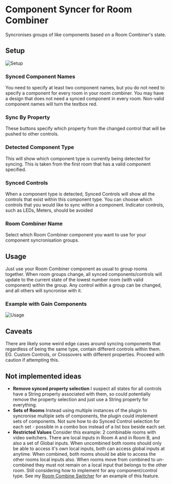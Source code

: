 # Component Syncer for Room Combiner

Syncronises groups of like components based on a Room Combiner's state.

## Setup

![Setup](https://github.com/jcerecke/Component-Syncer-for-Room-Combiner/raw/master/images/setup.gif)

### Synced Component Names

You need to specify at least two component names, but you do not need to specify a component for every room in your room combiner. You may have a design that does not need a synced component in every room. Non-valid component names will turn the textbox red.

### Sync By Property

These buttons specify which property from the changed control that will be pushed to other controls.

### Detected Component Type

This will show which component type is currently being detected for syncing. This is taken from the first room that has a valid component specified.

### Synced Controls

When a component type is detected, Synced Controls will show all the controls that exist within this component type. You can choose which controls that you would like to sync within a component. Indicator controls, such as LEDs, Meters, should be avoided

### Room Combiner Name

Select which Room Combiner component you want to use for your component syncronisation groups.

## Usage

Just use your Room Combiner component as usual to group rooms together. When room groups change, all synced components/controls will update to the current state of the lowest number room (with valid component) within the group. Any control within a group can be changed, and all others will syncronise with it.

### Example with Gain Components

![Usage](https://github.com/jcerecke/Component-Syncer-for-Room-Combiner/raw/master/images/usage.gif)

## Caveats

There are likely some weird edge cases around syncing components that regardless of being the same type, contain different controls within them.  EG. Custom Controls, or Crossovers with different properties.  Proceed with caution if attempting this.

## Not implemented ideas

- **Remove synced property selection** I suspect all states for all controls have a String property associated with them, so could potentially remove the property selection and just use a String property for everything.
- **Sets of Rooms** Instead using multiple instances of the plugin to syncronise multiple sets of components, the plugin could implement sets of components. Not sure how to do Synced Control selection for each set - possible in a combo box instead of a list box beside each set.
- **Restricted Values** Consider this example: 2 combinable rooms with video switchers. There are local inputs in Room A and in Room B, and also a set of Global inputs. When uncombined both rooms should only be able to access it's own local inputs, both can access global inputs at anytime. When combined, both rooms should be able to access the other rooms local inputs also. When rooms move from combined to un-combined they must not remain on a local input that belongs to the other room. Still considering how to implement for any component/control type. See my [Room Combine Switcher](https://github.com/jcerecke/Switcher-Room-Combiner) for an example of this feature.
